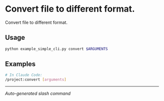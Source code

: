# Convert file to different format.

Convert file to different format.

## Usage

```bash
python example_simple_cli.py convert $ARGUMENTS
```

## Examples

```bash
# In Claude Code:
/project:convert [arguments]
```

---
*Auto-generated slash command*
